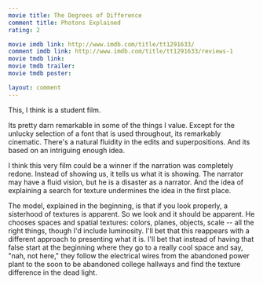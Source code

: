 ```yaml
---
movie title: The Degrees of Difference
comment title: Photons Explained
rating: 2

movie imdb link: http://www.imdb.com/title/tt1291633/
comment imdb link: http://www.imdb.com/title/tt1291633/reviews-1
movie tmdb link: 
movie tmdb trailer: 
movie tmdb poster: 

layout: comment
---
```


This, I think is a student film.

Its pretty darn remarkable in some of the things I value. Except for the unlucky selection of a font that is used throughout, its remarkably cinematic. There's a natural fluidity in the edits and superpositions. And its based on an intriguing enough idea.

I think this very film could be a winner if the narration was completely redone. Instead of showing us, it tells us what it is showing. The narrator may have a fluid vision, but he is a disaster as a narrator. And the idea of explaining a search for texture undermines the idea in the first place. 

The model, explained in the beginning, is that if you look properly, a sisterhood of textures is apparent. So we look and it should be apparent. He chooses spaces and spatial textures: colors, planes, objects, scale -- all the right things, though I'd include luminosity. I'll bet that this reappears with a different approach to presenting what it is. I'll bet that instead of having that false start at the beginning where they go to a really cool space and say, "nah, not here," they follow the electrical wires from the abandoned power plant to the soon to be abandoned college hallways and find the texture difference in the dead light.
